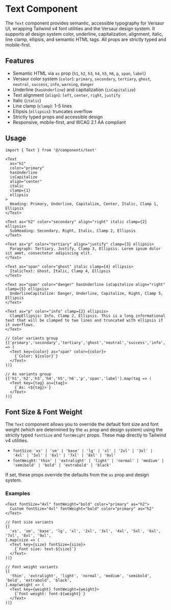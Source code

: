 # Text Component

The `Text` component provides semantic, accessible typography for Versaur UI, wrapping Tailwind v4 font utilities and the Versaur design system. It supports all design system color, underline, capitalization, alignment, italic, line clamp, ellipsis, and semantic HTML tags. All props are strictly typed and mobile-first.

## Features
- Semantic HTML via `as` prop (`h1`, `h2`, `h3`, `h4`, `h5`, `h6`, `p`, `span`, `label`)
- Versaur color system (`color`): `primary`, `secondary`, `tertiary`, `ghost`, `neutral`, `success`, `info`, `warning`, `danger`
- Underline (`hasUnderline`) and capitalization (`isCapitalize`)
- Text alignment (`align`): `left`, `center`, `right`, `justify`
- Italic (`italic`)
- Line clamp (`clamp`): 1-5 lines
- Ellipsis (`ellipsis`): truncates overflow
- Strictly typed props and accessible design
- Responsive, mobile-first, and WCAG 2.1 AA compliant

## Usage
```tsx
import { Text } from '@/components/text'

<Text
  as="h1"
  color="primary"
  hasUnderline
  isCapitalize
  align="center"
  italic
  clamp={1}
  ellipsis
>
  Heading: Primary, Underline, Capitalize, Center, Italic, Clamp 1, Ellipsis
</Text>

<Text as="h2" color="secondary" align="right" italic clamp={2} ellipsis>
  SubHeading: Secondary, Right, Italic, Clamp 2, Ellipsis
</Text>

<Text as="p" color="tertiary" align="justify" clamp={3} ellipsis>
  Paragraph: Tertiary, Justify, Clamp 3, Ellipsis. Lorem ipsum dolor sit amet, consectetur adipiscing elit.
</Text>

<Text as="span" color="ghost" italic clamp={4} ellipsis>
  ItalicText: Ghost, Italic, Clamp 4, Ellipsis
</Text>

<Text as="span" color="danger" hasUnderline isCapitalize align="right" clamp={5} ellipsis>
  UnderlineCapitalize: Danger, Underline, Capitalize, Right, Clamp 5, Ellipsis
</Text>

<Text as="p" color="info" clamp={2} ellipsis>
  ClampEllipsis: Info, Clamp 2, Ellipsis. This is a long informational text that will be clamped to two lines and truncated with ellipsis if it overflows.
</Text>

// Color variants group
{['primary','secondary','tertiary','ghost','neutral','success','info','warning','danger'].map(color => (
  <Text key={color} as="span" color={color}>
    {`Color: ${color}`}
  </Text>
))}

// As variants group
{['h1','h2','h3','h4','h5','h6','p','span','label'].map(tag => (
  <Text key={tag} as={tag}>
    {`As: <${tag}>`}
  </Text>
))}
```

## Font Size & Font Weight

The `Text` component allows you to override the default font size and font weight (which are determined by the `as` prop and design system) using the strictly typed `fontSize` and `fontWeight` props. These map directly to Tailwind v4 utilities.

- `fontSize`: `'xs' | 'sm' | 'base' | 'lg' | 'xl' | '2xl' | '3xl' | '4xl' | '5xl' | '6xl' | '7xl' | '8xl' | '9xl'`
- `fontWeight`: `'thin' | 'extralight' | 'light' | 'normal' | 'medium' | 'semibold' | 'bold' | 'extrabold' | 'black'`

If set, these props override the defaults from the `as` prop and design system.

### Examples

```tsx
<Text fontSize="4xl" fontWeight="bold" color="primary" as="h2">
  Custom fontSize="4xl" fontWeight="bold" color="primary" as="h2"
</Text>

// Font size variants
{[
  'xs', 'sm', 'base', 'lg', 'xl', '2xl', '3xl', '4xl', '5xl', '6xl', '7xl', '8xl', '9xl',
].map(size => (
  <Text key={size} fontSize={size}>
    {`Font size: text-${size}`}
  </Text>
))}

// Font weight variants
{[
  'thin', 'extralight', 'light', 'normal', 'medium', 'semibold', 'bold', 'extrabold', 'black',
].map(weight => (
  <Text key={weight} fontWeight={weight}>
    {`Font weight: font-${weight}`}
  </Text>
))}
```
